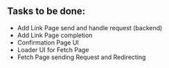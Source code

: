 ## Tasks to be done:

- Add Link Page send and handle request (backend)
- Add Link Page completion
- Confirmation Page UI
- Loader UI for Fetch Page
- Fetch Page sending Request and Redirecting
